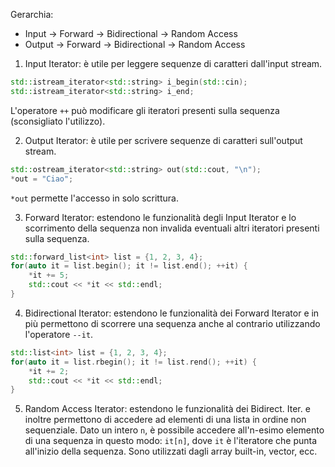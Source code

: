 Gerarchia: 
- Input -> Forward -> Bidirectional -> Random Access
- Output -> Forward -> Bidirectional -> Random Access

1. Input Iterator: è utile per leggere sequenze di caratteri dall'input stream.
```cpp
std::istream_iterator<std::string> i_begin(std::cin);
std::istream_iterator<std::string> i_end;
```
L'operatore `++` può modificare gli iteratori presenti sulla sequenza (sconsigliato l'utilizzo).

2. Output Iterator: è utile per scrivere sequenze di caratteri sull'output stream.
```cpp
std::ostream_iterator<std::string> out(std::cout, "\n");
*out = "Ciao";
```
`*out` permette l'accesso in solo scrittura.

3. Forward Iterator: estendono le funzionalità degli Input Iterator e lo scorrimento della sequenza non invalida eventuali altri iteratori presenti sulla sequenza.
```cpp
std::forward_list<int> list = {1, 2, 3, 4};
for(auto it = list.begin(); it != list.end(); ++it) {
    *it += 5;
    std::cout << *it << std::endl;
}
```

4. Bidirectional Iterator: estendono le funzionalità dei Forward Iterator e in più permettono di scorrere una sequenza anche al contrario utilizzando l'operatore `--it`.
```cpp
std::list<int> list = {1, 2, 3, 4};
for(auto it = list.rbegin(); it != list.rend(); ++it) {
    *it += 2;
    std::cout << *it << std::endl;
}
```

5. Random Access Iterator: estendono le funzionalità dei Bidirect. Iter. e inoltre permettono di accedere ad elementi di una lista in ordine non sequenziale. Dato un intero `n`, è possibile accedere all'n-esimo elemento di una sequenza in questo modo: `it[n]`, dove `it` è l'iteratore che punta all'inizio della sequenza. Sono utilizzati dagli array built-in, vector, ecc. 